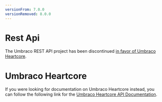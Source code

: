 ```yaml
---
versionFrom: 7.0.0
versionRemoved: 8.0.0
---
```


# Rest Api

 The Umbraco REST API project has been discontinued [in favor of Umbraco Heartcore](https://umbraco.com/products/umbraco-heartcore/). 
 
 # Umbraco Heartcore

 If you were looking for documentation on Umbraco Heartcore instead, you can follow the following link for the [Umbraco Heartcore API Documentation](/documentation/Umbraco-Heartcore/API-Documentation/).
 
